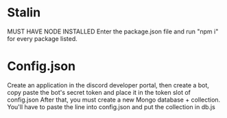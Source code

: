# Stalin
MUST HAVE NODE INSTALLED
Enter the package.json file and run "npm i" for every package listed.

# Config.json
Create an application in the discord developer portal, then create a bot, copy paste the bot's secret token and place it in the token slot of config.json
After that, you must create a new Mongo database + collection. You'll have to paste the line into config.json and put the collection in db.js
